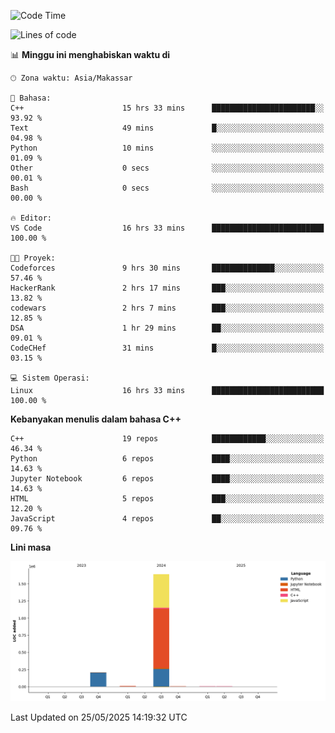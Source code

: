 <!--START_SECTION:waka-->
![Code Time](http://img.shields.io/badge/Code%20Time-235%20hrs%2025%20mins-blue)

![Lines of code](https://img.shields.io/badge/Sejak%20Hello%20World%20aku%20telah%20menulis-1.9%20million%20baris%20kode-blue)

📊 **Minggu ini menghabiskan waktu di** 

```text
🕑︎ Zona waktu: Asia/Makassar

💬 Bahasa: 
C++                      15 hrs 33 mins      ███████████████████████░░   93.92 % 
Text                     49 mins             █░░░░░░░░░░░░░░░░░░░░░░░░   04.98 % 
Python                   10 mins             ░░░░░░░░░░░░░░░░░░░░░░░░░   01.09 % 
Other                    0 secs              ░░░░░░░░░░░░░░░░░░░░░░░░░   00.01 % 
Bash                     0 secs              ░░░░░░░░░░░░░░░░░░░░░░░░░   00.00 % 

🔥 Editor: 
VS Code                  16 hrs 33 mins      █████████████████████████   100.00 % 

🐱‍💻 Proyek: 
Codeforces               9 hrs 30 mins       ██████████████░░░░░░░░░░░   57.46 % 
HackerRank               2 hrs 17 mins       ███░░░░░░░░░░░░░░░░░░░░░░   13.82 % 
codewars                 2 hrs 7 mins        ███░░░░░░░░░░░░░░░░░░░░░░   12.85 % 
DSA                      1 hr 29 mins        ██░░░░░░░░░░░░░░░░░░░░░░░   09.01 % 
CodeCHef                 31 mins             █░░░░░░░░░░░░░░░░░░░░░░░░   03.15 % 

💻 Sistem Operasi: 
Linux                    16 hrs 33 mins      █████████████████████████   100.00 % 
```

**Kebanyakan menulis dalam bahasa C++** 

```text
C++                      19 repos            ████████████░░░░░░░░░░░░░   46.34 % 
Python                   6 repos             ████░░░░░░░░░░░░░░░░░░░░░   14.63 % 
Jupyter Notebook         6 repos             ████░░░░░░░░░░░░░░░░░░░░░   14.63 % 
HTML                     5 repos             ███░░░░░░░░░░░░░░░░░░░░░░   12.20 % 
JavaScript               4 repos             ██░░░░░░░░░░░░░░░░░░░░░░░   09.76 % 
```



**Lini masa**

![Lines of Code chart](https://raw.githubusercontent.com/yusuf601/yusuf601/main/assets/bar_graph.png)


 Last Updated on 25/05/2025 14:19:32 UTC
<!--END_SECTION:waka-->
